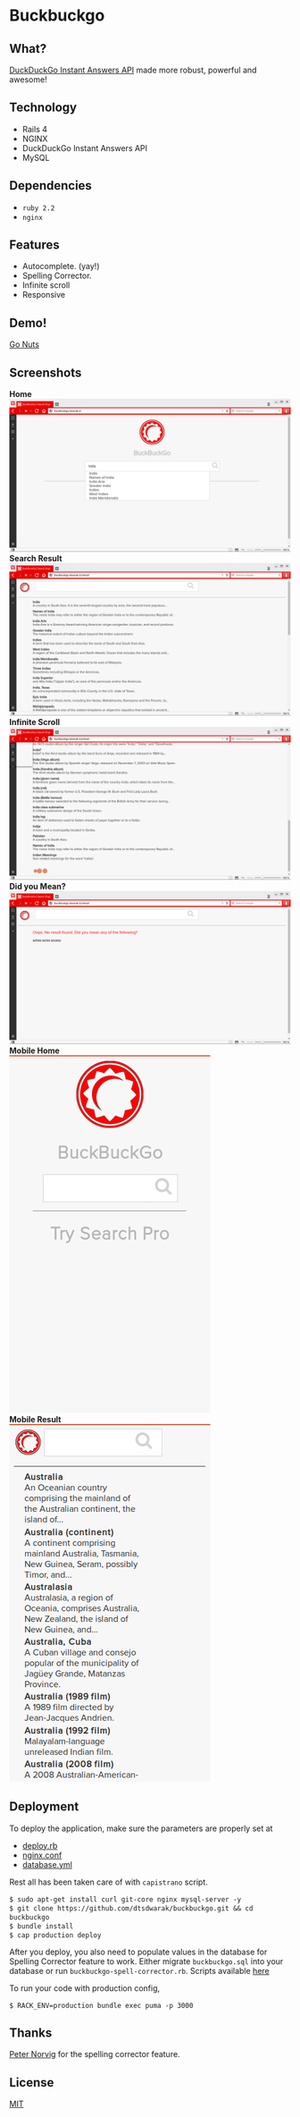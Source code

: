 # Buckbuckgo

## What?
[DuckDuckGo Instant Answers API](https://duckduckgo.com/api) made more robust, powerful and awesome!

## Technology
* Rails 4
* NGINX
* DuckDuckGo Instant Answers API
* MySQL

## Dependencies
* ```ruby 2.2```
* ```nginx```

## Features
* Autocomplete. (yay!)
* Spelling Corrector.
* Infinite scroll
* Responsive

## Demo!
[Go Nuts](http://buckbuckgo.dwarak.in/)

## Screenshots
**Home** <br/>
![Home](screenshots/Home.png)
<br/>
**Search Result** <br/>
![Search Result](screenshots/SearchResult.png)
<br/>
**Infinite Scroll** <br/>
![Infinite Scroll](screenshots/InfiniteScroll.png)
**Did you Mean?** <br/>
![Did you mean](screenshots/DidYouMean.png)
<br/>
**Mobile Home** <br/>
![Mobile Home](screenshots/mobile-home.png)
<br/>
**Mobile Result** <br/>
![Mobile Search](screenshots/mobile-result.png)
<br/>

## Deployment

To deploy the application, make sure the parameters are properly set at

* [deploy.rb](config/deploy.rb)
* [nginx.conf](config/nginx.conf)
* [database.yml](config/database.yml)

Rest all has been taken care of with ```capistrano``` script.

```
$ sudo apt-get install curl git-core nginx mysql-server -y
$ git clone https://github.com/dtsdwarak/buckbuckgo.git && cd buckbuckgo
$ bundle install
$ cap production deploy
```

After you deploy, you also need to populate values in the database for Spelling Corrector feature to work. Either migrate ```buckbuckgo.sql``` into your database or run ```buckbuckgo-spell-corrector.rb```. Scripts available [here](spelling-corrector-deploy/)

To run your code with production config,
```
$ RACK_ENV=production bundle exec puma -p 3000
```

## Thanks

[Peter Norvig](http://norvig.com/spell-correct.html) for the spelling corrector feature.

## License

[MIT](http://choosealicense.com/licenses/mit/)
